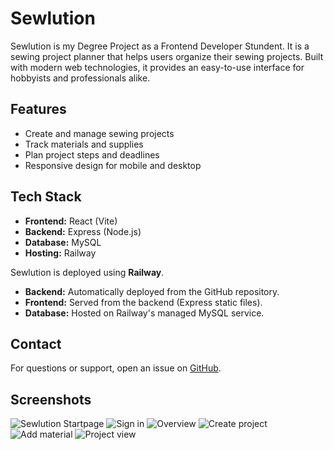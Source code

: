 # Sewlution

Sewlution is my Degree Project as a Frontend Developer Stundent.
It is a sewing project planner that helps users organize their sewing projects. Built with modern web technologies, it provides an easy-to-use interface for hobbyists and professionals alike.

## Features

-   Create and manage sewing projects
-   Track materials and supplies
-   Plan project steps and deadlines
-   Responsive design for mobile and desktop

## Tech Stack

-   **Frontend:** React (Vite)
-   **Backend:** Express (Node.js)
-   **Database:** MySQL
-   **Hosting:** Railway

Sewlution is deployed using **Railway**.

-   **Backend:** Automatically deployed from the GitHub repository.
-   **Frontend:** Served from the backend (Express static files).
-   **Database:** Hosted on Railway's managed MySQL service.

## Contact

For questions or support, open an issue on [GitHub](https://github.com/victorialundberg/sewlution).

## Screenshots

![Sewlution Startpage](/frontend/public/assets/images/start.png)
![Sign in](/frontend/public/assets/images/signIn.png)
![Overview](/frontend/public/assets/images/overview.png)
![Create project](/frontend/public/assets/images/createProject.png)
![Add material](/frontend/public/assets/images/addMaterial.png)
![Project view](/frontend/public/assets/images/projectView.png)
